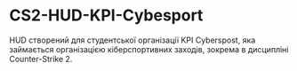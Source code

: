 # CS2-HUD-KPI-Cybesport
HUD створений для студентської організації KPI Cyberspost, яка займається організацією кіберспортивних заходів, зокрема в дисципліні Counter-Strike 2.
